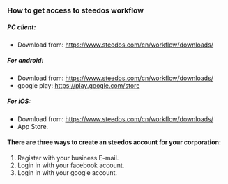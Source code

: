 ### How to get access to steedos workflow

##### PC client:
- Download from: https://www.steedos.com/cn/workflow/downloads/

##### For android:
- Download from: https://www.steedos.com/cn/workflow/downloads/
- google play: https://play.google.com/store

##### For iOS:
- Download from: https://www.steedos.com/cn/workflow/downloads/
- App Store.
 
#### There are three ways to create an steedos account for your corporation:
1. Register with your business E-mail.
2. Login in with your facebook account.
3. Login in with your google account.



